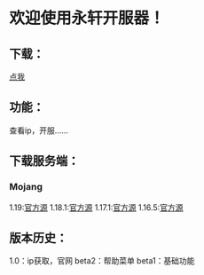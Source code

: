 # 欢迎使用永轩开服器！
## 下载：
[点我](https://jq.qq.com/?_wv=1027&k=y6Byl2XV)
## 功能：
查看ip，开服……
## 下载服务端：
### Mojang
1.19:[官方源](https://launcher.mojang.com/v1/objects/e00c4052dac1d59a1188b2aa9d5a87113aaf1122/server.jar)
1.18.1:[官方源](https://launcher.mojang.com/v1/objects/125e5adf40c659fd3bce3e66e67a16bb49ecc1b9/server.jar)
1.17.1:[官方源](https://launcher.mojang.com/v1/objects/a16d67e5807f57fc4e550299cf20226194497dc2/server.jar)
1.16.5:[官方源](https://launcher.mojang.com/v1/objects/1b557e7b033b583cd9f66746b7a9ab1ec1673ced/server.jar)
## 版本历史：
1.0：ip获取，官网
beta2：帮助菜单
beta1：基础功能
